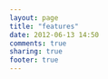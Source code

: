 ```yaml
---
layout: page
title: "features"
date: 2012-06-13 14:50
comments: true
sharing: true
footer: true
---
```

